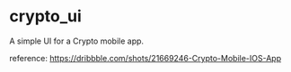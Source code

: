 # crypto_ui

A simple UI for a Crypto mobile app.

reference: https://dribbble.com/shots/21669246-Crypto-Mobile-IOS-App
